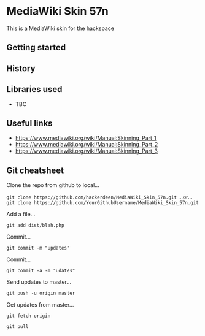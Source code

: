 # MediaWiki Skin 57n
This is a MediaWiki skin for the hackspace





## Getting started

## History


## Libraries used
* TBC

## Useful links
* https://www.mediawiki.org/wiki/Manual:Skinning_Part_1
* https://www.mediawiki.org/wiki/Manual:Skinning_Part_2
* https://www.mediawiki.org/wiki/Manual:Skinning_Part_3


## Git cheatsheet

Clone the repo from github to local...

`git clone https://github.com/hackerdeen/MediaWiki_Skin_57n.git`
...or...
`git clone https://github.com/YourGithubUsername/MediaWiki_Skin_57n.git`

Add a file...

`git add dist/blah.php`

Commit...

`git commit -m "updates"`

Commit...

`git commit -a -m "udates"`

Send updates to master...

`git push -u origin master`

Get updates from master...

`git fetch origin`

`git pull`
